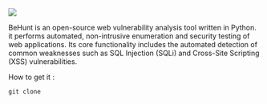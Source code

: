 <img src='behunt.png' >


BeHunt is an open-source web vulnerability analysis tool written in Python. it performs automated, non-intrusive enumeration and security testing of web applications. Its core functionality includes the automated detection of common weaknesses such as SQL Injection (SQLi) and Cross-Site Scripting (XSS) vulnerabilities. 

How to get it : 

    git clone 